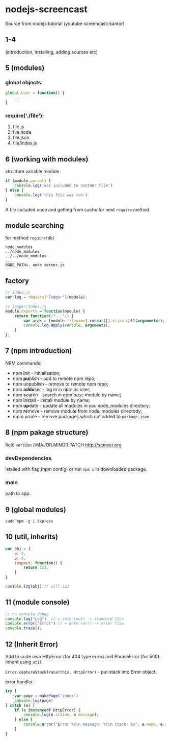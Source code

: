 # nodejs-screencast
Source from nodejs tutorial (youtube screencast::kantor)

## 1-4
(introduction, installing, adding sources etc) 

## 5 (modules)
### global objects:
```javascript
global.User = function() {
	...
}
```
### require('./file'):
1. file.js
2. file.node
2. file.json
3. file/index.js

## 6 (working with modules)
structure variable module

```javascript
if (module.parent) {
	console.log('was included to another file')
} else {
	console.log('this file was run')
}

``` 

A file included once and getting from cache for next `require` method.

## module searching
for method `require(db)`
```
node_modules
../node_modules
../../node_modules
...
NODE_PATH=. node server.js
```
## factory

```javascript
// index.js
var log = require('logger')(module);

// logger/index.js
module.exports = function(module) {
	return function(/*...*/) {
		var args = [module.filename].concat([].slice.call(arguments));
		console.log.apply(console, arguments);		
	}
};
```

## 7 (npm introduction)
NPM commands:
- npm **i**nit - initialization;
- npm **pu**blish - add to remote npm repo;
- npm unpublish - remove to remote npm repo;
- npm **addu**ser - log in in npm as user;
- npm **s**earch - search in npm base module by name;
- npm **i**nstall - install module by name;
- npm **up**date - update all modules in you node_modules directory;
- npm **r**emove - remove module from node_modules directody;
- mpm prune - remove packages which not added to `package.json`

## 8 (npm pakage structure)
field `version` //MAJOR.MINOR.PATCH http://semver.org

### devDependencies 
istalled with flag (npm config) or run `npm i` in downloaded package.

### main 
path to app.

## 9 (global modules)
`sudo npm -g i express`

## 10 (util, inherits)

```javascript
var obj = {
	a: 5,
	b: 6,
	inspect: function() {
		return 123,
	}
}

console.log(obj) // will 123
```

## 11 (module console)
```javascript
// no console.debug
console.log("Log")  // = info (out) -> standard flow
console.error("Error") // = warn (err) -> error flow
console.trace();
```

## 12 (Inherit Error)
Add to code own HttpError (for 404 type error) and PhraseError (for 500). Inherit using `util`

`Error.captureStackTrace(this, HttpError)` - put stack into Error object.

error handler:
```javascript
try {
	var page = makePage('index')
	console.log(page)
} catch (e) {
	if (e instanceof HttpError) {
		console.log(e.status, e.message);
	} else {
		console.error("Error %s\n message: %s\n stack: %s", e.name, e.message, e.stack);
	}
}
```

